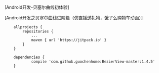 
[Android开发-贝塞尔曲线初体验]

[Android开发之贝塞尔曲线进阶篇（仿直播送礼物，饿了么购物车动画）]
```
	allprojects {
		repositories {
			...
			maven { url 'https://jitpack.io' }
		}
	}

	dependencies {
	        compile 'com.github.guochenhome:BezierView-master:1.4.5'
	}

```
